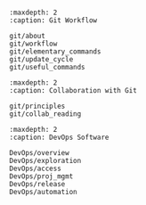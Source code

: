 ```{include} ../README.md
```

```{toctree}
:maxdepth: 2
:caption: Git Workflow

git/about
git/workflow
git/elementary_commands
git/update_cycle
git/useful_commands
```
```{toctree}
:maxdepth: 2
:caption: Collaboration with Git

git/principles
git/collab_reading
```
```{toctree}
:maxdepth: 2
:caption: DevOps Software

DevOps/overview
DevOps/exploration
DevOps/access
DevOps/proj_mgmt
DevOps/release
DevOps/automation
```

